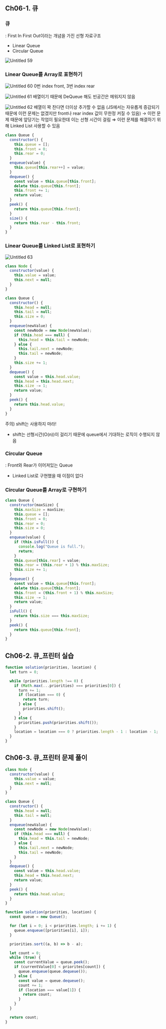 ## Ch06-1. 큐

### 큐

: First In First Out이라는 개념을 가진 선형 자료구조

- Linear Queue
- Circular Queue

![Untitled 59](https://github.com/pipisebastian/algorithm-study/assets/78250089/eefa15f6-9a9a-4ce5-bfa7-860f574ebd9c)

### Linear Queue를 Array로 표현하기

![Untitled 60](https://github.com/pipisebastian/algorithm-study/assets/78250089/b8fd28de-c04c-4794-8f4e-01476180a828)
0번 index front, 3번 index rear

![Untitled 61](https://github.com/pipisebastian/algorithm-study/assets/78250089/85701594-ded3-4c5c-9c5e-f98d1c0db6e3)
배열이기 때문에 DeQueue 해도 빈공간은 메워지지 않음

![Untitled 62](https://github.com/pipisebastian/algorithm-study/assets/78250089/946afa9d-9467-4904-8e67-c85f7f52c117)
배열이 꽉 찬다면 더이상 추가할 수 없음 (JS에서는 자유롭게 증감되기 때문에 이런 문제는 없겠지만 front나 rear index 값이 무한정 커질 수 있음)
→ 이런 문제 때문에 앞당기는 작업이 필요한데 이는 선형 시간이 걸림
⇒ 이런 문제를 해결하기 위해 Linked List 사용할 수 있음

```js
class Queue {
  constructor() {
    this.queue = [];
    this.front = 0;
    this.rear = 0;
  }
  enqueue(value) {
    this.queue[this.rear++] = value;
  }
  dequeue() {
    const value = this.queue[this.front];
    delete this.queue[this.front];
    this.front += 1;
    return value;
  }
  peek() {
    return this.queue[this.front];
  }
  size() {
    return this.rear - this.front;
  }
}
```

### Linear Queue를 Linked List로 표현하기

![Untitled 63](https://github.com/pipisebastian/algorithm-study/assets/78250089/80a89eff-9000-4cf3-9981-3270bf0f1fea)

```js
class Node {
  constructor(value) {
    this.value = value;
    this.next = null;
  }
}

class Queue {
  constructor() {
    this.head = null;
    this.tail = null;
    this.size = 0;
  }
  enqueue(newValue) {
    const newNode = new Node(newValue);
    if (this.head === null) {
      this.head = this.tail = newNode;
    } else {
      this.tail.next = newNode;
      this.tail = newNode;
    }
    this.size += 1;
  }
  dequeue() {
    const value = this.head.value;
    this.head = this.head.next;
    this.size -= 1;
    return value;
  }
  peek() {
    return this.head.value;
  }
}
```

주의) shift는 사용하지 마라!

- shift는 선형시간(O(n))이 걸리기 때문에 queue에서 기대하는 로직이 수행되지 않음

### Circular Queue

: Front와 Rear가 이어져있는 Queue

- Linked List로 구현했을 때 이점이 없다

### Circular Queue를 Array로 구현하기

```jsx
class Queue {
  constructor(maxSize) {
    this.maxSize = maxSize;
    this.queue = [];
    this.front = 0;
    this.rear = 0;
    this.size = 0;
  }
  enqueue(value) {
    if (this.isFull()) {
      console.log("Queue is full.");
      return;
    }
    this.queue[this.rear] = value;
    this.rear = (this.rear + 1) % this.maxSize;
    this.size += 1;
  }
  dequeue() {
    const value = this.queue[this.front];
    delete this.queue[this.front];
    this.front = (this.front + 1) % this.maxSize;
    this.size -= 1;
    return value;
  }
  isFull() {
    return this.size === this.maxSize;
  }
  peek() {
    return this.queue[this.front];
  }
}
```

## Ch06-2. 큐\_프린터 실습

```js
function solution(priorities, location) {
  let turn = 0;

  while (priorities.length !== 0) {
    if (Math.max(...priorities) === priorities[0]) {
      turn += 1;
      if (location === 0) {
        return turn;
      } else {
        priorities.shift();
      }
    } else {
      priorities.push(priorities.shift());
    }
    location = location === 0 ? priorities.length - 1 : location - 1;
  }
}
```

## Ch06-3. 큐\_프린터 문제 풀이

```js
class Node {
  constructor(value) {
    this.value = value;
    this.next = null;
  }
}

class Queue {
  constructor() {
    this.head = null;
    this.tail = null;
  }
  enqueue(newValue) {
    const newNode = new Node(newValue);
    if (this.head === null) {
      this.head = this.tail = newNode;
    } else {
      this.tail.next = newNode;
      this.tail = newNode;
    }
  }
  dequeue() {
    const value = this.head.value;
    this.head = this.head.next;
    return value;
  }
  peek() {
    return this.head.value;
  }
}

function solution(priorities, location) {
  const queue = new Queue();

  for (let i = 0; i < priorities.length; i += 1) {
    queue.enqueue([priorities[i], i]);
  }

  priorities.sort((a, b) => b - a);

  let count = 0;
  while (true) {
    const currentValue = queue.peek();
    if (currentValue[0] < priorites[count]) {
      queue.enqueue(queue.dequeue());
    } else {
      const value = queue.dequeue();
      count += 1;
      if (location === value[1]) {
        return count;
      }
    }
  }

  return count;
}
```
